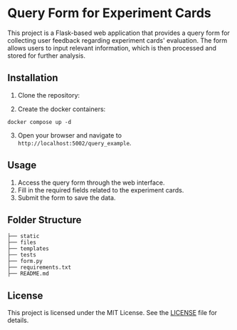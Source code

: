 # Query Form for Experiment Cards

This project is a Flask-based web application that provides a query form for collecting user feedback regarding experiment cards' evaluation. The form allows users to input relevant information, which is then processed and stored for further analysis.


## Installation

1. Clone the repository:

2. Create the docker containers:
```
docker compose up -d
```
3. Open your browser and navigate to `http://localhost:5002/query_example`.

## Usage

1. Access the query form through the web interface.
2. Fill in the required fields related to the experiment cards.
3. Submit the form to save the data.

## Folder Structure

```
├── static
├── files
├── templates
├── tests
├── form.py
├── requirements.txt
├── README.md
```

## License

This project is licensed under the MIT License. See the [LICENSE](LICENSE) file for details.